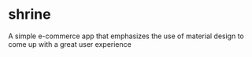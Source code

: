 # shrine
A simple e-commerce app that emphasizes the use of material design to come up with a great user experience

